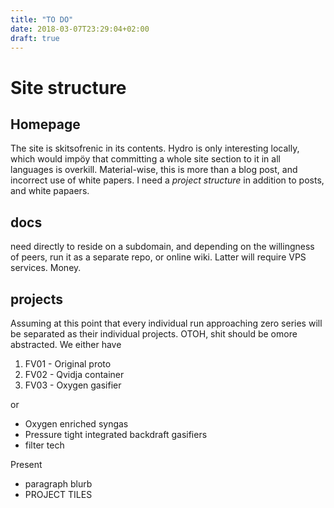 ```yaml
---
title: "TO DO"
date: 2018-03-07T23:29:04+02:00
draft: true
---
```


# Site structure

## Homepage
The site is skitsofrenic in its contents. Hydro is only interesting locally, which would impöy that committing a whole site section to it in all languages is overkill. Material-wise, this is more than a blog post, and incorrect use of white papers. I need a _project structure_ in addition to posts, and white papaers.

## docs 
need directly to reside on a subdomain, and depending on the willingness of peers, run it as a separate repo, or online wiki. Latter will require VPS services. Money.

## projects
Assuming at this point that every individual run approaching zero series will be separated as their individual projects. OTOH, shit should be omore abstracted. We either have

1. FV01 - Original proto
2. FV02 - Qvidja container 
3. FV03 - Oxygen gasifier

or

* Oxygen enriched syngas
* Pressure tight integrated backdraft gasifiers
* filter tech

Present 
- paragraph blurb
- PROJECT TILES